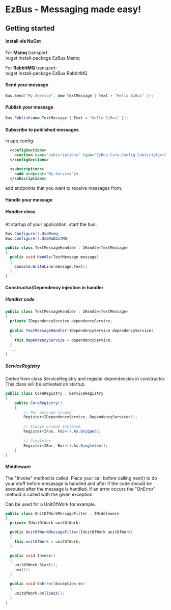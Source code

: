 EzBus - Messaging made easy!
===============================

## Getting started

#### Install via NuGet

For <b>Msmq</b> transport:<br/>
nuget Install-package EzBus.Msmq

For <b>RabbitMQ</b> transport:<br/>
nuget Install-package EzBus.RabbitMQ

#### Send your message

```C#
Bus.Send("My.Service", new TextMessage { Text = "Hello EzBus" });
```

#### Publish your message

```C#
Bus.Publish(new TextMessage { Text = "Hello EzBus" });
```

#### Subscribe to published messages

in app.config:

```xml
  <configSections>
    <section name="subscriptions" type="EzBus.Core.Config.SubscriptionSection, EzBus.Core"/>
  </configSections>

  <subscriptions>
    <add endpoint="My.Service"/>
  </subscriptions>
```

add endpoints that you want to receive messages from.

#### Handle your message


##### Handler class

At startup of your application, start the bus:

```C#
Bus.Configure().UseMsmq;
Bus.Configure().UseRabbitMQ;
```

```C#
public class TextMessageHandler : IHandle<TextMessage>
{
  public void Handle(TextMessage message)
  {
    Console.WriteLine(message.Text);
  }
}
```
#### Constructur/Dependency injection in handler

##### Handler code

```C#
public class TextMessageHandler : IHandle<TextMessage>
{
  private IDependencyService dependencyService;
  
  public TextMessageHandler(IDependencyService dependencyService)
  {
    this.dependencyService = dependencyService;
  }
  ...
}
```

##### ServiceRegistry
Derive from class ServiceRegistry and register dependencies in constructor. This class will be activated on startup.
```C#
public class CoreRegistry : ServiceRegistry
{
    public CoreRegistry()
    {
        // Per message scoped
        Register<IDependencyService, DependencyService>();
        
        // Always unique instance
        Register<IFoo, Foo>().As.Unique();
        
        // Singleton
        Register<IBar, Bar>().As.Singleton();
    }
}
```

#### Middleware

The "Invoke" method is called. Place your call before calling next() to do your stuff before mesasage is handled and after if the code should be executed after the message is handled. If an error occurs the "OnError" method is called with the given exception.

Can be used for a UnitOfWork for example. 

```C#
public class UnitOfWorkMessageFilter : IMiddleware
{
  private IUnitOfWork unitOfWork;

  public UnitOfWorkMessageFilter(IUnitOfWork unitOfWork)
  {
    this.unitOfWork = unitOfWork;   
  }

  public void Invoke()
  {
    unitOfWork.Start();
    next();
  }

  public void OnError(Exception ex)
  {
    unitOfWork.Rollback();
  }
}
```
